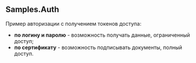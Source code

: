 ## Samples.Auth

Пример авторизации с получением токенов доступа:
* **по логину и паролю** - возможность получать данные, ограниченный доступ;
* **по сертификату** - возможность подписывать документы, полный доступ.